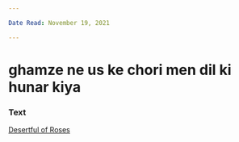 ```yaml
---

Date Read: November 19, 2021

---
```


# ghamze ne us ke chori men dil ki hunar kiya

### Text
[Desertful of Roses](http://www.columbia.edu/itc/mealac/pritchett/00garden/00c/0074/index_0074.html)

